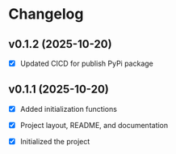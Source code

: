 # Changelog

## v0.1.2 (2025-10-20)

- [x] Updated CICD for publish PyPi package

## v0.1.1 (2025-10-20)

- [x] Added initialization functions

- [x] Project layout, README, and documentation

- [x] Initialized the project
